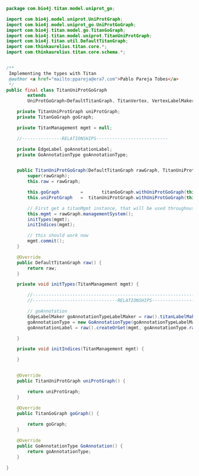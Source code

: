 
```java
package com.bio4j.titan.model.uniprot_go;

import com.bio4j.model.uniprot.UniProtGraph;
import com.bio4j.model.uniprot_go.UniProtGoGraph;
import com.bio4j.titan.model.go.TitanGoGraph;
import com.bio4j.titan.model.uniprot.TitanUniProtGraph;
import com.bio4j.titan.util.DefaultTitanGraph;
import com.thinkaurelius.titan.core.*;
import com.thinkaurelius.titan.core.schema.*;


/**
 Implementing the types with Titan
 @author <a href="mailto:ppareja@era7.com">Pablo Pareja Tobes</a>
 */
public final class TitanUniProtGoGraph
        extends
        UniProtGoGraph<DefaultTitanGraph, TitanVertex, VertexLabelMaker, TitanEdge, EdgeLabelMaker> {

    private TitanUniProtGraph uniProtGraph;
    private TitanGoGraph goGraph;

	private TitanManagement mgmt = null;

    //---------------RELATIONSHIPS---------------------------

    private EdgeLabel goAnnotationLabel;
    private GoAnnotationType goAnnotationType;


    public TitanUniProtGoGraph(DefaultTitanGraph rawGraph, TitanUniProtGraph titanUniProtGraph, TitanGoGraph titanGoGraph) {
        super(rawGraph);
        this.raw = rawGraph;

        this.goGraph        =       titanGoGraph.withUniProtGoGraph(this);
        this.uniProtGraph   =  titanUniProtGraph.withUniProtGoGraph(this);

	    // First get a titanMgmt instance, that will be used throughout
	    this.mgmt = rawGraph.managementSystem();
        initTypes(mgmt);
        initIndices(mgmt);

	    // this should work now
	    mgmt.commit();
    }

    @Override
    public DefaultTitanGraph raw() {
        return raw;
    }

    private void initTypes(TitanManagement mgmt) {

        //-----------------------------------------------------------------------------------------
        //--------------------------------RELATIONSHIPS--------------------------------------------

	    // goAnnotation
	    EdgeLabelMaker goAnnotationTypeLabelMaker = raw().titanLabelMakerForEdgeType(mgmt, new GoAnnotationType(null));
	    goAnnotationType = new GoAnnotationType(goAnnotationTypeLabelMaker);
        goAnnotationLabel = raw().createOrGet(mgmt, goAnnotationType.raw());

    }

    private void initIndices(TitanManagement mgmt) {

    }


    @Override
    public TitanUniProtGraph uniProtGraph() {

        return uniProtGraph;
    }

    @Override
    public TitanGoGraph goGraph() {
        
        return goGraph;
    }

    @Override
    public GoAnnotationType GoAnnotation() {
        return goAnnotationType;
    }

}
```




[main/java/com/bio4j/titan/model/enzyme/programs/ImportEnzymeDBTitan.java]: ../enzyme/programs/ImportEnzymeDBTitan.java.md
[main/java/com/bio4j/titan/model/enzyme/TitanEnzymeDBGraph.java]: ../enzyme/TitanEnzymeDBGraph.java.md
[main/java/com/bio4j/titan/model/geninfo/TitanGenInfoGraph.java]: ../geninfo/TitanGenInfoGraph.java.md
[main/java/com/bio4j/titan/model/go/programs/ImportGOTitan.java]: ../go/programs/ImportGOTitan.java.md
[main/java/com/bio4j/titan/model/go/TitanGoGraph.java]: ../go/TitanGoGraph.java.md
[main/java/com/bio4j/titan/model/ncbiTaxonomy/programs/ImportNCBITaxonomyTitan.java]: ../ncbiTaxonomy/programs/ImportNCBITaxonomyTitan.java.md
[main/java/com/bio4j/titan/model/ncbiTaxonomy/TitanNCBITaxonomyGraph.java]: ../ncbiTaxonomy/TitanNCBITaxonomyGraph.java.md
[main/java/com/bio4j/titan/model/ncbiTaxonomy_geninfo/programs/ImportGenInfoNCBITaxonIndexTitan.java]: ../ncbiTaxonomy_geninfo/programs/ImportGenInfoNCBITaxonIndexTitan.java.md
[main/java/com/bio4j/titan/model/ncbiTaxonomy_geninfo/TitanNCBITaxonomyGenInfoGraph.java]: ../ncbiTaxonomy_geninfo/TitanNCBITaxonomyGenInfoGraph.java.md
[main/java/com/bio4j/titan/model/uniprot/programs/ImportIsoformSequencesTitan.java]: ../uniprot/programs/ImportIsoformSequencesTitan.java.md
[main/java/com/bio4j/titan/model/uniprot/programs/ImportProteinInteractionsTitan.java]: ../uniprot/programs/ImportProteinInteractionsTitan.java.md
[main/java/com/bio4j/titan/model/uniprot/programs/ImportProteinInteractionsUsingFolderTitan.java]: ../uniprot/programs/ImportProteinInteractionsUsingFolderTitan.java.md
[main/java/com/bio4j/titan/model/uniprot/programs/ImportUniProtEdgesTitan.java]: ../uniprot/programs/ImportUniProtEdgesTitan.java.md
[main/java/com/bio4j/titan/model/uniprot/programs/ImportUniProtEdgesUsingFolderTitan.java]: ../uniprot/programs/ImportUniProtEdgesUsingFolderTitan.java.md
[main/java/com/bio4j/titan/model/uniprot/programs/ImportUniProtTitan.java]: ../uniprot/programs/ImportUniProtTitan.java.md
[main/java/com/bio4j/titan/model/uniprot/programs/ImportUniProtVerticesTitan.java]: ../uniprot/programs/ImportUniProtVerticesTitan.java.md
[main/java/com/bio4j/titan/model/uniprot/programs/ImportUniProtVerticesUsingFolderTitan.java]: ../uniprot/programs/ImportUniProtVerticesUsingFolderTitan.java.md
[main/java/com/bio4j/titan/model/uniprot/programs/SplitUniProtXMLFile.java]: ../uniprot/programs/SplitUniProtXMLFile.java.md
[main/java/com/bio4j/titan/model/uniprot/TitanUniProtGraph.java]: ../uniprot/TitanUniProtGraph.java.md
[main/java/com/bio4j/titan/model/uniprot_enzyme/programs/ImportUniProtEnzymeDBTitan.java]: ../uniprot_enzyme/programs/ImportUniProtEnzymeDBTitan.java.md
[main/java/com/bio4j/titan/model/uniprot_enzyme/programs/ImportUniProtEnzymeDBUsingFolderTitan.java]: ../uniprot_enzyme/programs/ImportUniProtEnzymeDBUsingFolderTitan.java.md
[main/java/com/bio4j/titan/model/uniprot_enzyme/TitanUniProtEnzymeGraph.java]: ../uniprot_enzyme/TitanUniProtEnzymeGraph.java.md
[main/java/com/bio4j/titan/model/uniprot_go/programs/ImportUniProtGoTitan.java]: programs/ImportUniProtGoTitan.java.md
[main/java/com/bio4j/titan/model/uniprot_go/programs/ImportUniProtGoUsingFolderTitan.java]: programs/ImportUniProtGoUsingFolderTitan.java.md
[main/java/com/bio4j/titan/model/uniprot_go/TitanUniProtGoGraph.java]: TitanUniProtGoGraph.java.md
[main/java/com/bio4j/titan/model/uniprot_ncbiTaxonomy/programs/ImportUniProtNCBITaxonomyTitan.java]: ../uniprot_ncbiTaxonomy/programs/ImportUniProtNCBITaxonomyTitan.java.md
[main/java/com/bio4j/titan/model/uniprot_ncbiTaxonomy/programs/ImportUniProtNCBITaxonomyUsingFolderTitan.java]: ../uniprot_ncbiTaxonomy/programs/ImportUniProtNCBITaxonomyUsingFolderTitan.java.md
[main/java/com/bio4j/titan/model/uniprot_ncbiTaxonomy/TitanUniProtNCBITaxonomyGraph.java]: ../uniprot_ncbiTaxonomy/TitanUniProtNCBITaxonomyGraph.java.md
[main/java/com/bio4j/titan/model/uniprot_uniref/programs/ImportUniProtUniRefTitan.java]: ../uniprot_uniref/programs/ImportUniProtUniRefTitan.java.md
[main/java/com/bio4j/titan/model/uniprot_uniref/programs/ImportUniProtUniRefUsingFolderTitan.java]: ../uniprot_uniref/programs/ImportUniProtUniRefUsingFolderTitan.java.md
[main/java/com/bio4j/titan/model/uniprot_uniref/TitanUniProtUniRefGraph.java]: ../uniprot_uniref/TitanUniProtUniRefGraph.java.md
[main/java/com/bio4j/titan/model/uniref/programs/ImportUniRefTitan.java]: ../uniref/programs/ImportUniRefTitan.java.md
[main/java/com/bio4j/titan/model/uniref/programs/SplitUniRefXMLFile.java]: ../uniref/programs/SplitUniRefXMLFile.java.md
[main/java/com/bio4j/titan/model/uniref/TitanUniRefGraph.java]: ../uniref/TitanUniRefGraph.java.md
[main/java/com/bio4j/titan/programs/ImportTitanDB.java]: ../../programs/ImportTitanDB.java.md
[main/java/com/bio4j/titan/util/DefaultTitanGraph.java]: ../../util/DefaultTitanGraph.java.md
[test/java/com/bio4j/titan/tests/enzymedb.scala]: ../../../../../../../test/java/com/bio4j/titan/tests/enzymedb.scala.md
[test/java/com/bio4j/titan/tests/go.scala]: ../../../../../../../test/java/com/bio4j/titan/tests/go.scala.md
[test/java/com/bio4j/titan/tests/ImportEnzymeDBTitanTest.java]: ../../../../../../../test/java/com/bio4j/titan/tests/ImportEnzymeDBTitanTest.java.md
[test/java/com/bio4j/titan/tests/ImportGOTitanTest.java]: ../../../../../../../test/java/com/bio4j/titan/tests/ImportGOTitanTest.java.md
[test/java/com/bio4j/titan/tests/ImportUniProtGoTitanTest.java]: ../../../../../../../test/java/com/bio4j/titan/tests/ImportUniProtGoTitanTest.java.md
[test/java/com/bio4j/titan/tests/ImportUniRefTitanTest.java]: ../../../../../../../test/java/com/bio4j/titan/tests/ImportUniRefTitanTest.java.md
[test/java/com/bio4j/titan/tests/IndexTestSuite.scala]: ../../../../../../../test/java/com/bio4j/titan/tests/IndexTestSuite.scala.md
[test/java/com/bio4j/titan/tests/IndicesTest.java]: ../../../../../../../test/java/com/bio4j/titan/tests/IndicesTest.java.md
[test/java/com/bio4j/titan/tests/uniprot_go.scala]: ../../../../../../../test/java/com/bio4j/titan/tests/uniprot_go.scala.md
[test/java/com/bio4j/titan/tests/uniref.scala]: ../../../../../../../test/java/com/bio4j/titan/tests/uniref.scala.md